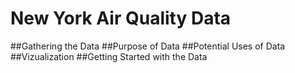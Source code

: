 # New York Air Quality Data
##Gathering the Data 
##Purpose of Data
##Potential Uses of Data
##Vizualization
##Getting Started with the Data
